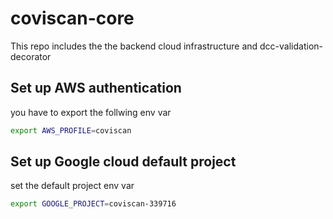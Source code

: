 # coviscan-core
This repo includes the the backend cloud infrastructure and dcc-validation-decorator

## Set up AWS authentication

you have to export the follwing env var

```bash
export AWS_PROFILE=coviscan
```

## Set up Google cloud default project

set the default project env var

```bash
export GOOGLE_PROJECT=coviscan-339716
```